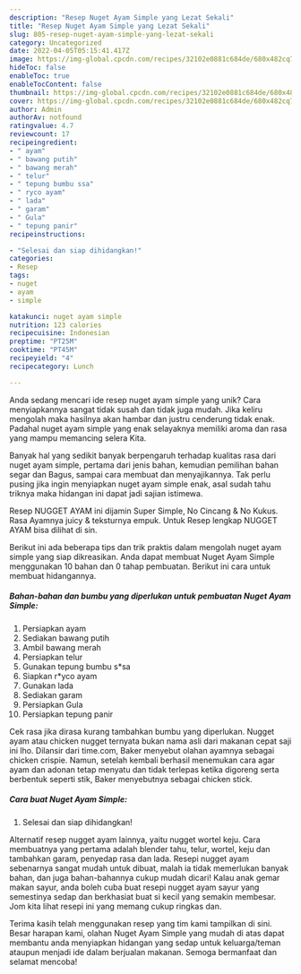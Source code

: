 ```yaml
---
description: "Resep Nuget Ayam Simple yang Lezat Sekali"
title: "Resep Nuget Ayam Simple yang Lezat Sekali"
slug: 805-resep-nuget-ayam-simple-yang-lezat-sekali
category: Uncategorized
date: 2022-04-05T05:15:41.417Z
image: https://img-global.cpcdn.com/recipes/32102e0881c684de/680x482cq70/nuget-ayam-simple-foto-resep-utama.jpg
hideToc: false
enableToc: true
enableTocContent: false
thumbnail: https://img-global.cpcdn.com/recipes/32102e0881c684de/680x482cq70/nuget-ayam-simple-foto-resep-utama.jpg
cover: https://img-global.cpcdn.com/recipes/32102e0881c684de/680x482cq70/nuget-ayam-simple-foto-resep-utama.jpg
author: Admin
authorAv: notfound
ratingvalue: 4.7
reviewcount: 17
recipeingredient:
- " ayam"
- " bawang putih"
- " bawang merah"
- " telur"
- " tepung bumbu ssa"
- " ryco ayam"
- " lada"
- " garam"
- " Gula"
- " tepung panir"
recipeinstructions:

- "Selesai dan siap dihidangkan!"
categories:
- Resep
tags:
- nuget
- ayam
- simple

katakunci: nuget ayam simple 
nutrition: 123 calories
recipecuisine: Indonesian
preptime: "PT25M"
cooktime: "PT45M"
recipeyield: "4"
recipecategory: Lunch

---
```





Anda sedang mencari ide resep nuget ayam simple yang unik? Cara menyiapkannya sangat tidak susah dan tidak juga mudah. Jika keliru mengolah maka hasilnya akan hambar dan justru cenderung tidak enak. Padahal nuget ayam simple yang enak selayaknya memiliki aroma dan rasa yang mampu memancing selera Kita.





Banyak hal yang sedikit banyak berpengaruh terhadap kualitas rasa dari nuget ayam simple, pertama dari jenis bahan, kemudian pemilihan bahan segar dan Bagus, sampai cara membuat dan menyajikannya. Tak perlu pusing jika ingin menyiapkan nuget ayam simple enak,      asal sudah tahu triknya maka hidangan ini dapat jadi sajian istimewa.














Resep NUGGET AYAM ini dijamin Super Simple, No Cincang &amp; No Kukus. Rasa Ayamnya juicy &amp; teksturnya empuk. Untuk Resep lengkap NUGGET AYAM bisa dilihat di sin.






Berikut ini ada beberapa tips dan trik praktis dalam mengolah nuget ayam simple yang siap dikreasikan. Anda dapat membuat Nuget Ayam Simple menggunakan 10 bahan dan 0 tahap pembuatan. Berikut ini cara untuk membuat hidangannya.

<!--inarticleads1-->

##### Bahan-bahan dan bumbu yang diperlukan untuk pembuatan Nuget Ayam Simple:

1. Persiapkan  ayam
1. Sediakan  bawang putih
1. Ambil  bawang merah
1. Persiapkan  telur
1. Gunakan  tepung bumbu s*sa
1. Siapkan  r*yco ayam
1. Gunakan  lada
1. Sediakan  garam
1. Persiapkan  Gula
1. Persiapkan  tepung panir


Cek rasa jika dirasa kurang tambahkan bumbu yang diperlukan. Nugget ayam atau chicken nugget ternyata bukan nama asli dari makanan cepat saji ini lho. Dilansir dari time.com, Baker menyebut olahan ayamnya sebagai chicken crispie. Namun, setelah kembali berhasil menemukan cara agar ayam dan adonan tetap menyatu dan tidak terlepas ketika digoreng serta berbentuk seperti stik, Baker menyebutnya sebagai chicken stick. 

<!--inarticleads2-->

##### Cara buat Nuget Ayam Simple:


1. Selesai dan siap dihidangkan!

Alternatif resep nugget ayam lainnya, yaitu nugget wortel keju. Cara membuatnya yang pertama adalah blender tahu, telur, wortel, keju dan tambahkan garam, penyedap rasa dan lada. Resepi nugget ayam sebenarnya sangat mudah untuk dibuat, malah ia tidak memerlukan banyak bahan, dan juga bahan-bahannya cukup mudah dicari! Kalau anak gemar makan sayur, anda boleh cuba buat resepi nugget ayam sayur yang semestinya sedap dan berkhasiat buat si kecil yang semakin membesar. Jom kita lihat resepi ini yang memang cukup ringkas dan. 

Terima kasih telah menggunakan resep yang tim kami tampilkan di sini. Besar harapan kami, olahan Nuget Ayam Simple yang mudah di atas dapat membantu anda menyiapkan hidangan yang sedap untuk keluarga/teman ataupun menjadi ide dalam berjualan makanan. Semoga bermanfaat dan selamat mencoba!
